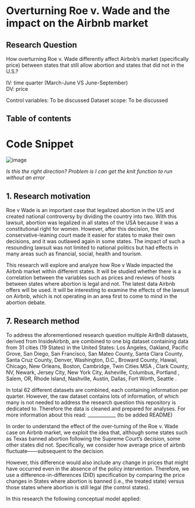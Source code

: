 # Overturning Roe v. Wade and the impact on the Airbnb market

## Research Question
How overturning Roe v. Wade differently affect Airbnb’s market (specifically price) between states that still allow abortion and states that did not in the U.S.? 

IV: time quarter (March-June VS June-September)  
DV: price

Control variables: To be discussed
Dataset scope: To be discussed

## Table of contents 


# Code Snippet
![image](https://user-images.githubusercontent.com/111928362/190917551-63fb40b8-3f57-4a04-8f89-f2273d59abf0.png)

*Is this the right direction? Problem is I can get the knit function to run without an error*

## 1. Research motivation 
Roe v Wade is an important case that legalized abortion in the US and created national controversy by dividing the country into two. With this lawsuit, abortion was legalized in all states of the USA because it was a constitutional right for women. However, after this decision, the conservative-leaning court made it easier for states to make their own decisions, and it was outlawed again in some states. The impact of such a resounding lawsuit was not limited to national politics but had effects in many areas such as financial, social, health and tourism. 

This research will explore and analyze how Roe v Wade impacted the Airbnb market within different states. It will be studied whether there is a correlation between the variables such as prices and reviews of hosts between states where abortion is legal and not. The latest data Airbnb offers will be used.  It will be interesting to examine the effects of the lawsuit on Airbnb, which is not operating in an area first to come to mind in the abortion debate.

## 7. Research method
To address the aforementioned research question multiple AirBnB datasets, derived from InsideAirbnb, are combined to one big dataset containing data from 31 cities (19 States) in the United States: Los Angeles, Oakland, Pacific Grove, San Diego, San Francisco, San Mateo County, Santa Clara County, Santa Cruz County, Denver, Washington, D.C., Broward County, Hawaii, Chicago, New Orleans, Boston, Cambridge, Twin Cities MSA , Clark County, NV, Newark, Jersey City, New York City, Asheville, Columbus, Portland , Salem, OR, Rhode Island, Nashville, Austin, Dallas, Fort Worth, Seattle .

In total 62 different datasets are combined, each containing information per quarter.
However, the raw dataset contains lots of information, of which many is not needed to address the research question this repository is dedicated to. Therefore the data is cleaned and prepared for analyses. For more information about this read: ____________ (to be added README) 

In order to understand the effect of the over-turning of the Roe v. Wade case on Airbnb market, we exploit the idea that, although some states such as Texas banned abortion following the Supreme Court’s decision,  some other states did not. Specifically, we consider how average price of airbnb fluctuate——subsequent to the decision. 

However, this difference would also include any change in prices that might have occurred even in the absence of the policy intervention. Therefore, we use a difference-in-differences (DID) specification by comparing the price changes in States where abortion is banned (i.e., the treated state) versus those  states where abortion is still legal (the control states). 

In this research the following conceptual model applied:
